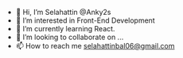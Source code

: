 - 👋 Hi, I’m Selahattin @Anky2s
- 👀 I’m interested in Front-End Development
- 🌱 I’m currently learning React.
- 💞️ I’m looking to collaborate on ...
- 📫 How to reach me selahattinbal06@gmail.com

<!---
Anky2s/Anky2s is a ✨ special ✨ repository because its `README.md` (this file) appears on your GitHub profile.
You can click the Preview link to take a look at your changes.
--->
